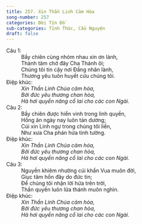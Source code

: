 ```yaml
---
title: 257. Xin Thần Linh Cảm Hóa
song-number: 257
categories: Đời Tín Đồ
sub-categories: Tỉnh Thức, Cầu Nguyện
draft: false
---
```

<dl><dt>Câu 1:</dt><dd data-verse="1">Bầy chiên cùng nhóm nhau xin ơn lành, <br/>Thành tâm chờ đây Cha Thánh ôi; <br/>Chúng tôi tin cậy nơi Đấng nhân lành, <br/>Thương yêu tuôn huyết cứu chúng tôi. </dd><dt>Điệp khúc:</dt><dd data-chorus="1"><em>Xin Thần Linh Chúa cảm hóa, <br/>Bởi đức yêu thương chan hòa, <br/>Hà hơi quyền năng cổ lai cho các con Ngài. </em></dd><dt>Câu 2:</dt><dd data-verse="2">Bầy chiên được hiển vinh trong linh quyền, <br/>Hồng ân ngày nay luôn tán dương; <br/>Cúi xin Linh ngự trong chúng tôi liền, <br/>Như xưa Cha phán hứa tinh tường. </dd><dt>Điệp khúc:</dt><dd data-chorus="1"><em>Xin Thần Linh Chúa cảm hóa, <br/>Bởi đức yêu thương chan hòa, <br/>Hà hơi quyền năng cổ lai cho các con Ngài. </em></dd><dt>Câu 3:</dt><dd data-verse="3">Nguyền khiêm nhường cúi khẩn Vua muôn đời, <br/>Giục tâm hồn đây do đức tin; <br/>Để chúng tôi nhận lời hứa trên trời, <br/>Thần quyền luôn lửa thánh muôn nghìn. </dd><dt>Điệp khúc:</dt><dd data-chorus="1"><em>Xin Thần Linh Chúa cảm hóa, <br/>Bởi đức yêu thương chan hòa, <br/>Hà hơi quyền năng cổ lai cho các con Ngài. </em></dd></dl>